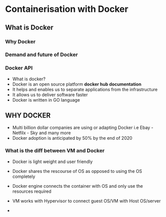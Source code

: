 
# Containerisation with Docker
## What is Docker
### Why Docker
### Demand and future of Docker
### Docker API

- What is docker?
- Docker is an open source platform **docker hub documentation**
- It helps and enables us to separate applications from the infrastructure
- It allows us to deliver software faster
- Docker is written in GO language

## WHY DOCKER
- Multi billion dollar companies are using or adapting Docker i.e Ebay - Netfilx - Sky and many more
- Docker adoption is anticipated by 50% by the end of 2020

### What is the diff between VM and Docker
- Docker is light weight and user friendly
- Docker shares the rescourse of OS as opposed to using the OS completely 
- Docker engine connects the container with OS and only use the resources required

- VM works with Hypervisor to connect guest OS/VM with Host OS/server
- 
